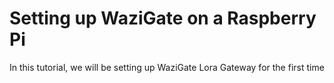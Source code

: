 # Setting up WaziGate on a Raspberry Pi

In this tutorial, we will be setting up WaziGate Lora Gateway for the first time

